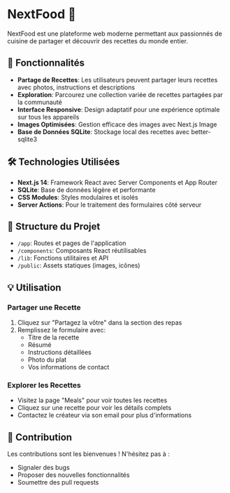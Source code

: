 # NextFood 🍳

NextFood est une plateforme web moderne permettant aux passionnés de cuisine de partager et découvrir des recettes du monde entier.

## 🌟 Fonctionnalités

- **Partage de Recettes**: Les utilisateurs peuvent partager leurs recettes avec photos, instructions et descriptions
- **Exploration**: Parcourez une collection variée de recettes partagées par la communauté
- **Interface Responsive**: Design adaptatif pour une expérience optimale sur tous les appareils
- **Images Optimisées**: Gestion efficace des images avec Next.js Image
- **Base de Données SQLite**: Stockage local des recettes avec better-sqlite3

## 🛠️ Technologies Utilisées

- **Next.js 14**: Framework React avec Server Components et App Router
- **SQLite**: Base de données légère et performante
- **CSS Modules**: Styles modulaires et isolés
- **Server Actions**: Pour le traitement des formulaires côté serveur

## 📁 Structure du Projet

- `/app`: Routes et pages de l'application
- `/components`: Composants React réutilisables
- `/lib`: Fonctions utilitaires et API
- `/public`: Assets statiques (images, icônes)

## 💡 Utilisation

### Partager une Recette

1. Cliquez sur "Partagez la vôtre" dans la section des repas
2. Remplissez le formulaire avec:
   - Titre de la recette
   - Résumé
   - Instructions détaillées
   - Photo du plat
   - Vos informations de contact

### Explorer les Recettes

- Visitez la page "Meals" pour voir toutes les recettes
- Cliquez sur une recette pour voir les détails complets
- Contactez le créateur via son email pour plus d'informations

## 🤝 Contribution

Les contributions sont les bienvenues ! N'hésitez pas à :
- Signaler des bugs
- Proposer des nouvelles fonctionnalités
- Soumettre des pull requests
